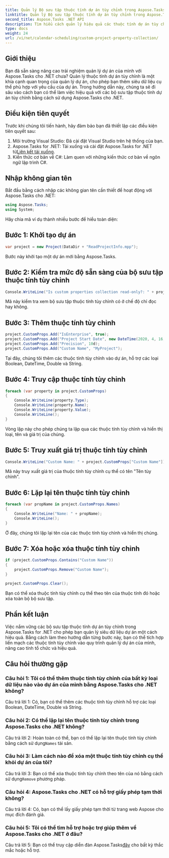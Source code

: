 ```yaml
---
title: Quản lý Bộ sưu tập thuộc tính dự án tùy chỉnh trong Aspose.Tasks
linktitle: Quản lý Bộ sưu tập thuộc tính dự án tùy chỉnh trong Aspose.Tasks
second_title: Aspose.Tasks .NET API
description: Tìm hiểu cách quản lý hiệu quả các thuộc tính dự án tùy chỉnh trong Aspose.Tasks for .NET, nâng cao trải nghiệm quản lý dự án của bạn.
type: docs
weight: 24
url: /vi/net/calendar-scheduling/custom-project-property-collection/
---
```

## Giới thiệu

Bạn đã sẵn sàng nâng cao trải nghiệm quản lý dự án của mình với Aspose.Tasks cho .NET chưa? Quản lý thuộc tính dự án tùy chỉnh là một khía cạnh quan trọng của quản lý dự án, cho phép bạn thêm siêu dữ liệu cụ thể phù hợp với yêu cầu của dự án. Trong hướng dẫn này, chúng ta sẽ đi sâu vào cách bạn có thể làm việc hiệu quả với các bộ sưu tập thuộc tính dự án tùy chỉnh bằng cách sử dụng Aspose.Tasks cho .NET.

## Điều kiện tiên quyết

Trước khi chúng tôi tiến hành, hãy đảm bảo bạn đã thiết lập các điều kiện tiên quyết sau:

1. Môi trường Visual Studio: Đã cài đặt Visual Studio trên hệ thống của bạn.
2.  Aspose.Tasks for .NET: Tải xuống và cài đặt Aspose.Tasks for .NET từ[Liên kết tải xuống](https://releases.aspose.com/tasks/net/).
3. Kiến thức cơ bản về C#: Làm quen với những kiến thức cơ bản về ngôn ngữ lập trình C#.

## Nhập không gian tên

Bắt đầu bằng cách nhập các không gian tên cần thiết để hoạt động với Aspose.Tasks cho .NET:

```csharp
using Aspose.Tasks;
using System;


```

Hãy chia mã ví dụ thành nhiều bước để hiểu toàn diện:

## Bước 1: Khởi tạo dự án

```csharp
var project = new Project(DataDir + "ReadProjectInfo.mpp");
```

Bước này khởi tạo một dự án mới bằng Aspose.Tasks.

## Bước 2: Kiểm tra mức độ sẵn sàng của bộ sưu tập thuộc tính tùy chỉnh

```csharp
Console.WriteLine("Is custom properties collection read-only?: " + project.CustomProps.IsReadOnly);
```

Mã này kiểm tra xem bộ sưu tập thuộc tính tùy chỉnh có ở chế độ chỉ đọc hay không.

## Bước 3: Thêm thuộc tính tùy chỉnh

```csharp
project.CustomProps.Add("IsEnterprise", true);
project.CustomProps.Add("Project Start Date", new DateTime(2020, 4, 16, 8, 0, 0));
project.CustomProps.Add("Precision", 10d);
project.CustomProps.Add("Custom Name", "MyProject");
```

Tại đây, chúng tôi thêm các thuộc tính tùy chỉnh vào dự án, hỗ trợ các loại Boolean, DateTime, Double và String.

## Bước 4: Truy cập thuộc tính tùy chỉnh

```csharp
foreach (var property in project.CustomProps)
{
    Console.WriteLine(property.Type);
    Console.WriteLine(property.Name);
    Console.WriteLine(property.Value);
    Console.WriteLine();
}
```

Vòng lặp này cho phép chúng ta lặp qua các thuộc tính tùy chỉnh và hiển thị loại, tên và giá trị của chúng.

## Bước 5: Truy xuất giá trị thuộc tính tùy chỉnh

```csharp
Console.WriteLine("Custom Name: " + project.CustomProps["Custom Name"]);
```

Mã này truy xuất giá trị của thuộc tính tùy chỉnh cụ thể có tên "Tên tùy chỉnh".

## Bước 6: Lặp lại tên thuộc tính tùy chỉnh

```csharp
foreach (var propName in project.CustomProps.Names)
{
    Console.WriteLine("Name: " + propName);
    Console.WriteLine();
}
```

Ở đây, chúng tôi lặp lại tên của các thuộc tính tùy chỉnh và hiển thị chúng.

## Bước 7: Xóa hoặc xóa thuộc tính tùy chỉnh

```csharp
if (project.CustomProps.Contains("Custom Name"))
{
    project.CustomProps.Remove("Custom Name");
}

project.CustomProps.Clear();
```

Bạn có thể xóa thuộc tính tùy chỉnh cụ thể theo tên của thuộc tính đó hoặc xóa toàn bộ bộ sưu tập.

## Phần kết luận

Việc nắm vững các bộ sưu tập thuộc tính dự án tùy chỉnh trong Aspose.Tasks for .NET cho phép bạn quản lý siêu dữ liệu dự án một cách hiệu quả. Bằng cách làm theo hướng dẫn từng bước này, bạn có thể tích hợp liền mạch các thuộc tính tùy chỉnh vào quy trình quản lý dự án của mình, nâng cao tính tổ chức và hiệu quả.

## Câu hỏi thường gặp

### Câu hỏi 1: Tôi có thể thêm thuộc tính tùy chỉnh của bất kỳ loại dữ liệu nào vào dự án của mình bằng Aspose.Tasks cho .NET không?

Câu trả lời 1: Có, bạn có thể thêm các thuộc tính tùy chỉnh hỗ trợ các loại Boolean, DateTime, Double và String.

### Câu hỏi 2: Có thể lặp lại tên thuộc tính tùy chỉnh trong Aspose.Tasks cho .NET không?

 Câu trả lời 2: Hoàn toàn có thể, bạn có thể lặp lại tên thuộc tính tùy chỉnh bằng cách sử dụng`Names` tài sản.

### Câu hỏi 3: Làm cách nào để xóa một thuộc tính tùy chỉnh cụ thể khỏi dự án của tôi?

 Câu trả lời 3: Bạn có thể xóa thuộc tính tùy chỉnh theo tên của nó bằng cách sử dụng`Remove` phương pháp.

### Câu hỏi 4: Aspose.Tasks cho .NET có hỗ trợ giấy phép tạm thời không?

Câu trả lời 4: Có, bạn có thể lấy giấy phép tạm thời từ trang web Aspose cho mục đích đánh giá.

### Câu hỏi 5: Tôi có thể tìm hỗ trợ hoặc trợ giúp thêm về Aspose.Tasks cho .NET ở đâu?

 Câu trả lời 5: Bạn có thể truy cập diễn đàn Aspose.Tasks[đây](https://forum.aspose.com/c/tasks/15) cho bất kỳ thắc mắc hoặc hỗ trợ.